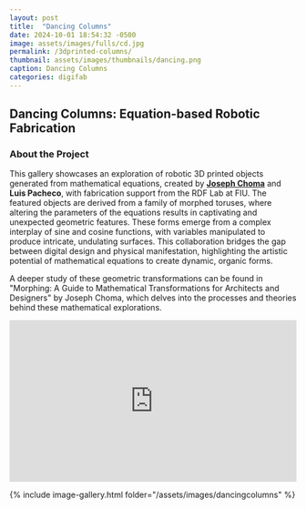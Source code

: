 ```yaml
---
layout: post
title:  "Dancing Columns"
date: 2024-10-01 18:54:32 -0500
image: assets/images/fulls/cd.jpg
permalink: /3dprinted-columns/
thumbnail: assets/images/thumbnails/dancing.png
caption: Dancing Columns
categories: digifab
---
```

## Dancing Columns: Equation-based Robotic Fabrication

### About the Project

This gallery showcases an exploration of robotic 3D printed objects generated from mathematical equations, created by [**Joseph Choma**](https://designtopology.com/) and **Luis Pacheco**, with fabrication support from the RDF Lab at FIU. The featured objects are derived from a family of morphed toruses, where altering the parameters of the equations results in captivating and unexpected geometric features. These forms emerge from a complex interplay of sine and cosine functions, with variables manipulated to produce intricate, undulating surfaces. This collaboration bridges the gap between digital design and physical manifestation, highlighting the artistic potential of mathematical equations to create dynamic, organic forms.

A deeper study of these geometric transformations can be found in "Morphing: A Guide to Mathematical Transformations for Architects and Designers" by Joseph Choma, which delves into the processes and theories behind these mathematical explorations.

<div style="padding:56.25% 0 0 0;position:relative;"><iframe src="https://player.vimeo.com/video/1006429024?badge=0&amp;autopause=0&amp;player_id=0&amp;app_id=58479" frameborder="0" allow="autoplay; fullscreen; picture-in-picture; clipboard-write" style="position:absolute;top:0;left:0;width:100%;height:100%;" title="Dancing Columns Exhibition"></iframe></div><script src="https://player.vimeo.com/api/player.js"></script>

{% include image-gallery.html folder="/assets/images/dancingcolumns" %}
